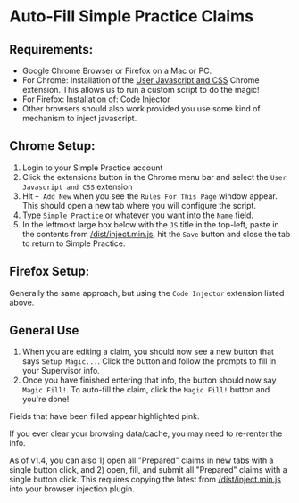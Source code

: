 # Auto-Fill Simple Practice Claims

## Requirements:

-  Google Chrome Browser or Firefox on a Mac or PC.
-  For Chrome: Installation of the <a href="https://chrome.google.com/webstore/detail/user-javascript-and-css/nbhcbdghjpllgmfilhnhkllmkecfmpld" target="_blank">User Javascript and CSS</a> Chrome extension. This allows us to run a custom script to do the magic!
-  For Firefox: Installation of: <a href="https://addons.mozilla.org/en-US/firefox/addon/codeinjector/" target="_blank">Code Injector</a>
-  Other browsers should also work provided you use some kind of mechanism to inject javascript.

## Chrome Setup:

1. Login to your Simple Practice account
2. Click the extensions button in the Chrome menu bar and select the `User Javascript and CSS` extension
3. Hit `+ Add New` when you see the `Rules For This Page` window appear. This should open a new tab where you will configure the script.
4. Type `Simple Practice` or whatever you want into the `Name` field.
5. In the leftmost large box below with the `JS` title in the top-left, paste in the contents from [/dist/inject.min.js](/dist/inject.min.js), hit the `Save` button and close the tab to return to Simple Practice.

## Firefox Setup:

Generally the same approach, but using the `Code Injector` extension listed above.

## General Use

1. When you are editing a claim, you should now see a new button that says `Setup Magic...`. Click the button and follow the prompts to fill in your Supervisor info.
2. Once you have finished entering that info, the button should now say `Magic Fill!`. To auto-fill the claim, click the `Magic Fill!` button and you're done!

Fields that have been filled appear highlighted pink.

If you ever clear your browsing data/cache, you may need to re-renter the info.

As of v1.4, you can also 1) open all "Prepared" claims in new tabs with a single button click, and 2) open, fill, and submit all "Prepared" claims with a single button click. This requires copying the latest from [/dist/inject.min.js](/dist/inject.min.js) into your browser injection plugin.
